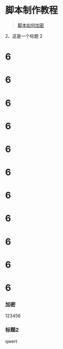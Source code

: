 # 脚本制作教程
> [脚本如何加密](#加密)

2、这是一个标题 2

# 6
# 6
# 6
# 6
# 6
# 6
# 6
# 6
# 6
# 6
# 6

### 加密
123456


### 标题2
qwert
